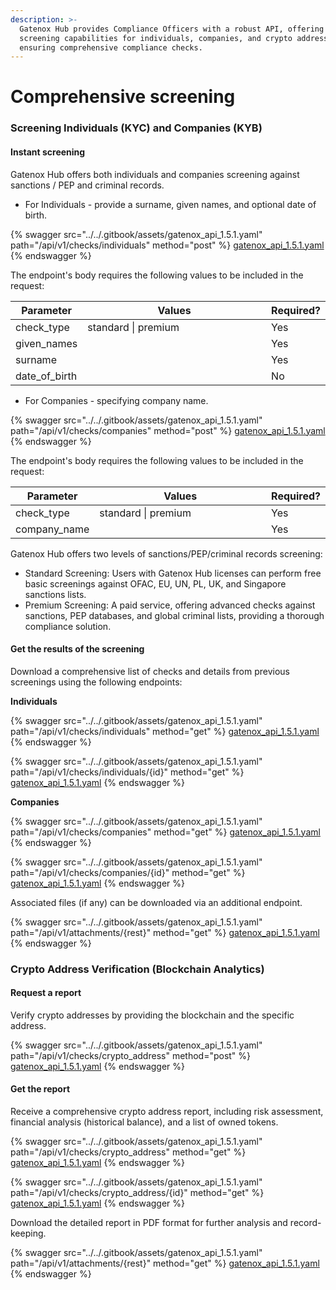 ```yaml
---
description: >-
  Gatenox Hub provides Compliance Officers with a robust API, offering powerful
  screening capabilities for individuals, companies, and crypto addresses,
  ensuring comprehensive compliance checks.
---
```


# Comprehensive screening

### **Screening Individuals (KYC) and Companies (KYB)**

#### Instant screening

Gatenox Hub offers both individuals and companies screening against sanctions / PEP and criminal records.

* For Individuals - provide a surname, given names, and optional date of birth.

{% swagger src="../../.gitbook/assets/gatenox_api_1.5.1.yaml" path="/api/v1/checks/individuals" method="post" %}
[gatenox_api_1.5.1.yaml](../../.gitbook/assets/gatenox_api_1.5.1.yaml)
{% endswagger %}

The endpoint's body requires the following values to be included in the request:

<table><thead><tr><th>Parameter</th><th width="364">Values</th><th>Required?</th></tr></thead><tbody><tr><td>check_type</td><td>standard | premium</td><td>Yes</td></tr><tr><td>given_names</td><td></td><td>Yes</td></tr><tr><td>surname</td><td></td><td>Yes</td></tr><tr><td>date_of_birth</td><td></td><td>No</td></tr></tbody></table>



* For Companies -  specifying company name.

{% swagger src="../../.gitbook/assets/gatenox_api_1.5.1.yaml" path="/api/v1/checks/companies" method="post" %}
[gatenox_api_1.5.1.yaml](../../.gitbook/assets/gatenox_api_1.5.1.yaml)
{% endswagger %}

The endpoint's body requires the following values to be included in the request:

<table><thead><tr><th>Parameter</th><th width="312">Values</th><th>Required?</th></tr></thead><tbody><tr><td>check_type</td><td>standard | premium</td><td>Yes</td></tr><tr><td>company_name</td><td></td><td>Yes</td></tr></tbody></table>



Gatenox Hub offers two levels of sanctions/PEP/criminal records screening:

* Standard Screening: Users with Gatenox Hub licenses can perform free basic screenings against OFAC, EU, UN, PL, UK, and Singapore sanctions lists.
* Premium Screening: A paid service, offering advanced checks against sanctions, PEP databases, and global criminal lists, providing a thorough compliance solution.

#### **Get the results of the screening**

Download a comprehensive list of checks and details from previous screenings using the following endpoints:

**Individuals**

{% swagger src="../../.gitbook/assets/gatenox_api_1.5.1.yaml" path="/api/v1/checks/individuals" method="get" %}
[gatenox_api_1.5.1.yaml](../../.gitbook/assets/gatenox_api_1.5.1.yaml)
{% endswagger %}

{% swagger src="../../.gitbook/assets/gatenox_api_1.5.1.yaml" path="/api/v1/checks/individuals/{id}" method="get" %}
[gatenox_api_1.5.1.yaml](../../.gitbook/assets/gatenox_api_1.5.1.yaml)
{% endswagger %}

**Companies**

{% swagger src="../../.gitbook/assets/gatenox_api_1.5.1.yaml" path="/api/v1/checks/companies" method="get" %}
[gatenox_api_1.5.1.yaml](../../.gitbook/assets/gatenox_api_1.5.1.yaml)
{% endswagger %}

{% swagger src="../../.gitbook/assets/gatenox_api_1.5.1.yaml" path="/api/v1/checks/companies/{id}" method="get" %}
[gatenox_api_1.5.1.yaml](../../.gitbook/assets/gatenox_api_1.5.1.yaml)
{% endswagger %}

Associated files (if any) can be downloaded via an additional endpoint.

{% swagger src="../../.gitbook/assets/gatenox_api_1.5.1.yaml" path="/api/v1/attachments/{rest}" method="get" %}
[gatenox_api_1.5.1.yaml](../../.gitbook/assets/gatenox_api_1.5.1.yaml)
{% endswagger %}

### **Crypto Address Verification (Blockchain Analytics)**&#x20;

#### Request a report

Verify crypto addresses by providing the blockchain and the specific address.

{% swagger src="../../.gitbook/assets/gatenox_api_1.5.1.yaml" path="/api/v1/checks/crypto_address" method="post" %}
[gatenox_api_1.5.1.yaml](../../.gitbook/assets/gatenox_api_1.5.1.yaml)
{% endswagger %}

#### **Get the report**

Receive a comprehensive crypto address report, including risk assessment, financial analysis (historical balance), and a list of owned tokens.

{% swagger src="../../.gitbook/assets/gatenox_api_1.5.1.yaml" path="/api/v1/checks/crypto_address" method="get" %}
[gatenox_api_1.5.1.yaml](../../.gitbook/assets/gatenox_api_1.5.1.yaml)
{% endswagger %}

{% swagger src="../../.gitbook/assets/gatenox_api_1.5.1.yaml" path="/api/v1/checks/crypto_address/{id}" method="get" %}
[gatenox_api_1.5.1.yaml](../../.gitbook/assets/gatenox_api_1.5.1.yaml)
{% endswagger %}

Download the detailed report in PDF format for further analysis and record-keeping.

{% swagger src="../../.gitbook/assets/gatenox_api_1.5.1.yaml" path="/api/v1/attachments/{rest}" method="get" %}
[gatenox_api_1.5.1.yaml](../../.gitbook/assets/gatenox_api_1.5.1.yaml)
{% endswagger %}

